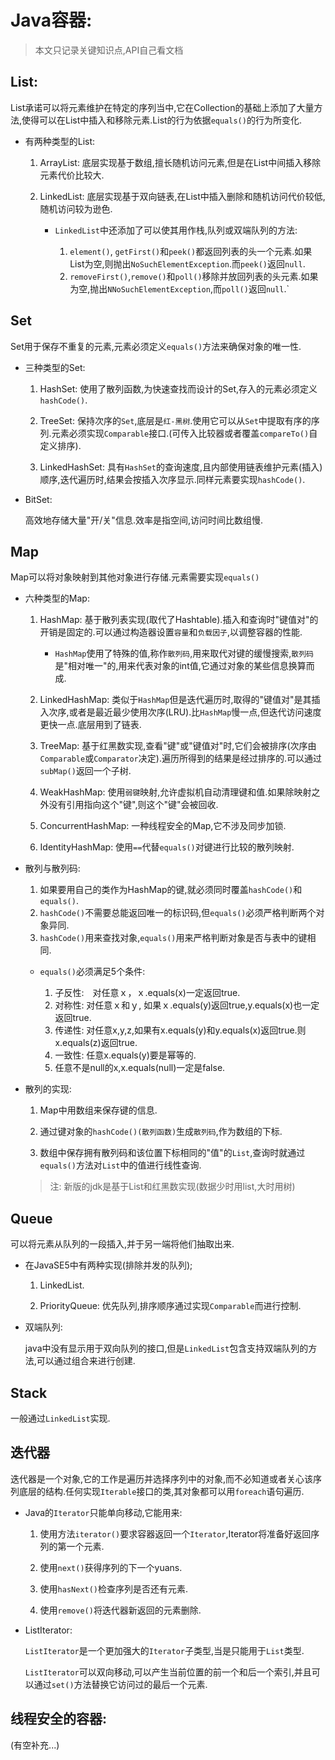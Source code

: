 # Java容器:

> 本文只记录关键知识点,API自己看文档

## List:

List承诺可以将元素维护在特定的序列当中,它在Collection的基础上添加了大量方法,使得可以在List中插入和移除元素.List的行为依据`equals()`的行为所变化.

+ 有两种类型的List:

    1. ArrayList: 底层实现基于数组,擅长随机访问元素,但是在List中间插入移除元素代价比较大.

    2. LinkedList: 底层实现基于双向链表,在List中插入删除和随机访问代价较低,随机访问较为逊色.

        + `LinkedList`中还添加了可以使其用作栈,队列或双端队列的方法:

            1. `element()`, `getFirst()`和`peek()`都返回列表的头一个元素.如果List为空,则抛出`NoSuchElementException`.而`peek()`返回`null`.
            2. `removeFirst()`,`remove()`和`poll()`移除并放回列表的头元素.如果为空,抛出`NNoSuchElementException`,而`poll()`返回`null`.`

## Set

Set用于保存不重复的元素,元素必须定义`equals()`方法来确保对象的唯一性.

+ 三种类型的Set:

    1. HashSet: 使用了散列函数,为快速查找而设计的Set,存入的元素必须定义`hashCode()`.

    2. TreeSet: 保持次序的`Set`,底层是`红-黑树`.使用它可以从`Set`中提取有序的序列.元素必须实现`Comparable`接口.(可传入比较器或者覆盖`compareTo()`自定义排序).

    3. LinkedHashSet: 具有`HashSet`的查询速度,且内部使用链表维护元素(插入)顺序,迭代遍历时,结果会按插入次序显示.同样元素要实现`hashCode()`.

+ BitSet:

    高效地存储大量"开/关"信息.效率是指空间,访问时间比数组慢.


## Map

Map可以将对象映射到其他对象进行存储.元素需要实现`equals()`

+ 六种类型的Map:

    1. HashMap: 基于散列表实现(取代了Hashtable).插入和查询时"键值对"的开销是固定的.可以通过构造器设置`容量`和`负载因子`,以调整容器的性能.
        + `HashMap`使用了特殊的值,称作`散列码`,用来取代对键的缓慢搜索,`散列码`是"相对唯一"的,用来代表对象的int值,它通过对象的某些信息换算而成.

    2. LinkedHashMap: 类似于`HashMap`但是迭代遍历时,取得的"键值对"是其插入次序,或者是最近最少使用次序(LRU).比`HashMap`慢一点,但迭代访问速度更快一点.底层用到了链表.

    3. TreeMap: 基于红黑数实现,查看"键"或"键值对"时,它们会被排序(次序由`Comparable`或`Comparator`决定).遍历所得到的结果是经过排序的.可以通过`subMap()`返回一个子树.

    4. WeakHashMap: 使用`弱键`映射,允许虚拟机自动清理键和值.如果除映射之外没有引用指向这个"键",则这个"键"会被回收.

    5. ConcurrentHashMap: 一种线程安全的Map,它不涉及同步加锁.

    6. IdentityHashMap: 使用`==`代替`equals()`对键进行比较的散列映射.

+ 散列与散列码:

    1. 如果要用自己的类作为HashMap的键,就必须同时覆盖`hashCode()`和`equals()`.<br>
    2. `hashCode()`不需要总能返回唯一的标识码,但`equals()`必须严格判断两个对象异同.<br>
    3. `hashCode()`用来查找对象,`equals()`用来严格判断对象是否与表中的键相同.<br>

    + `equals()`必须满足5个条件:

        1. 子反性:　对任意ｘ，ｘ.equals(x)一定返回true.
        2. 对称性: 对任意ｘ和ｙ, 如果ｘ.equals(y)返回true,y.equals(x)也一定返回true.
        3. 传递性: 对任意x,y,z,如果有x.equals(y)和y.equals(x)返回true.则x.equals(z)返回true.
        4. 一致性: 任意x.equals(y)要是幂等的.
        5. 任意不是null的x,x.equals(null)一定是false.

+ 散列的实现:

    1. Map中用数组来保存键的信息.

    2. 通过键对象的`hashCode()(散列函数)`生成`散列码`,作为数组的下标.

    3. 数组中保存拥有散列码和该位置下标相同的"值"的`List`,查询时就通过`equals()`方法对`List`中的值进行线性查询.

    > 注: 新版的jdk是基于List和红黑数实现(数据少时用list,大时用树)


## Queue

可以将元素从队列的一段插入,并于另一端将他们抽取出来.

+ 在JavaSE5中有两种实现(排除并发的队列);

    1. LinkedList.

    2. PriorityQueue: 优先队列,排序顺序通过实现`Comparable`而进行控制.

+ 双端队列:

    java中没有显示用于双向队列的接口,但是`LinkedList`包含支持双端队列的方法,可以通过组合来进行创建.



## Stack

一般通过`LinkedList`实现.

## 迭代器

迭代器是一个对象,它的工作是遍历并选择序列中的对象,而不必知道或者关心该序列底层的结构.任何实现`Iterable`接口的类,其对象都可以用`foreach`语句遍历.

+ Java的`Iterator`只能单向移动,它能用来:

    1. 使用方法`iterator()`要求容器返回一个`Iterator`,Iterator将准备好返回序列的第一个元素.

    2. 使用`next()`获得序列的下一个yuans.

    3. 使用`hasNext()`检查序列是否还有元素.

    4. 使用`remove()`将迭代器新返回的元素删除.

+ ListIterator:

    `ListIterator`是一个更加强大的`Iterator`子类型,当是只能用于`List`类型.

    `ListIterator`可以双向移动,可以产生当前位置的前一个和后一个索引,并且可以通过`set()`方法替换它访问过的最后一个元素.


## 线程安全的容器:

(有空补充...)